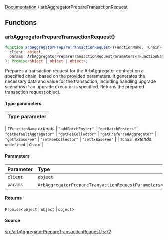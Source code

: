 [Documentation](README.md) / arbAggregatorPrepareTransactionRequest

## Functions

### arbAggregatorPrepareTransactionRequest()

```ts
function arbAggregatorPrepareTransactionRequest<TFunctionName, TChain>(
  client: object,
  params: ArbAggregatorPrepareTransactionRequestParameters<TFunctionName>,
): Promise<object | object | object>;
```

Prepares a transaction request for the ArbAggregator contract on a specified
chain, based on the provided parameters. It generates the necessary data and
value for the transaction, including handling upgrade scenarios if an upgrade
executor is specified. Returns the prepared transaction request object.

#### Type parameters

| Type parameter |
| :------------- |

| `TFunctionName` _extends_
\| `"addBatchPoster"`
\| `"getBatchPosters"`
\| `"getDefaultAggregator"`
\| `"getFeeCollector"`
\| `"getPreferredAggregator"`
\| `"getTxBaseFee"`
\| `"setFeeCollector"`
\| `"setTxBaseFee"` |
| `TChain` _extends_ `undefined` \| `Chain` |

#### Parameters

| Parameter | Type                                                                  |
| :-------- | :-------------------------------------------------------------------- |
| `client`  | `object`                                                              |
| `params`  | `ArbAggregatorPrepareTransactionRequestParameters`\<`TFunctionName`\> |

#### Returns

`Promise`\<`object` \| `object` \| `object`\>

#### Source

[src/arbAggregatorPrepareTransactionRequest.ts:77](https://github.com/anegg0/arbitrum-orbit-sdk/blob/763a3f41e7ea001cbb6fe81ac11cc794b4a0f94d/src/arbAggregatorPrepareTransactionRequest.ts#L77)
